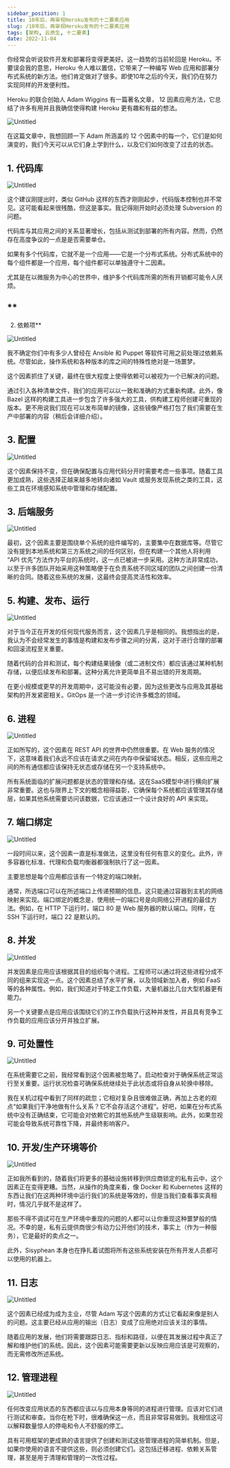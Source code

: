 ```yaml
---
sidebar_position: 1
title: 10年后，再审视Heroku发布的十二要素应用
slug: /10年后，再审视Heroku发布的十二要素应用
tags: [架构, 云原生, 十二要素]
date: 2022-11-04
---
```


你经常会听说软件开发和部署将变得更美好。这一趋势的当前轮回是 Heroku。不要误会我的意思，Heroku 令人难以置信，它带来了一种编写 Web 应用和部署分布式系统的新方法。他们肯定做对了很多。即使10年之后的今天，我们仍在努力实现同样的开发便利性。

Heroku 的联合创始人 Adam Wiggins 有一篇著名文章， 12 因素应用方法，它总结了许多有用并且我确信使得构建 Heroku 更有趣和有益的想法。

![Untitled](../../../static/paper/2022-11/679544ba17b33d21.png)

在这篇文章中，我想回顾一下 Adam 所涵盖的 12 个因素中的每一个，它们是如何演变的，我们今天可以从它们身上学到什么，以及它们如何改变了过去的状态。

## 1. **代码库**

![Untitled](../../../static/paper/2022-11/12ef6aeb8f8b5a0c.png)

这个建议刚提出时，类似 GitHub 这样的东西才刚刚起步，代码版本控制也并不常见。这可能看起来很残酷，但这是事实。我记得刚开始时必须处理 Subversion 的问题。

<span >代码库与其应用之间的关系显著增长，包括从测试到部署的所有内容。然而，仍然存在高度争议的一点是是否需要单仓。</span>

如果有多个代码库，它就不是一个应用——它是一个分布式系统。分布式系统中的每个组件都是一个应用，每个组件都可以单独遵守十二因素。

尤其是在以微服务为中心的世界中，维护多个代码库所需的所有开销都可能令人厌烦。

## **
2. 依赖项**

![Untitled](../../../static/paper/2022-11/3e5fd185b0b0fe65.png)

我不确定你们中有多少人曾经在 Ansible 和 Puppet 等软件可用之前处理过依赖系统。尽管如此，操作系统和各种版本的库之间的特殊性绝对是一场噩梦。

<span >这个因素抓住了关键，最终在很大程度上使得依赖可以被视为一个已解决的问题。</span>

通过引入各种清单文件，我们的应用可以以一致和准确的方式重新构建。此外，像 Bazel 这样的构建工具进一步包含了许多强大的工具，供构建工程师创建可重现的版本。更不用说我们现在可以发布简单的镜像，这些镜像严格打包了我们需要在生产中部署的内容（稍后会详细介绍）。

## 3. **配置**

![Untitled](../../../static/paper/2022-11/44cbd37cd61c784d.png)

这个因素保持不变，但在确保配置与应用代码分开时需要考虑一些事项。随着工具更加成熟，这些选择正越来越多地转向诸如 Vault 或服务发现系统之类的工具，这些工具在环境感知系统中管理和存储配置。

## 3. **后端服务**

![Untitled](../../../static/paper/2022-11/1f646587e9c3efbb.png)

最初，这个因素主要是围绕单个系统的组件编写的，主要集中在数据库等。尽管它没有提到本地系统和第三方系统之间的任何区别，但在构建一个其他人将利用 “API 优先”方法作为平台的系统时，这一点已被进一步采用。这种方法非常成功，以至于许多团队开始采用这种策略便于在负责系统不同区域的团队之间创建一份清晰的合同。随着这些系统的发展，这最终会提高灵活性和效率。

## 5. **构建、发布、运行**

![Untitled](../../../static/paper/2022-11/7a5de973e5e980c9.png)

对于当今正在开发的任何现代服务而言，这个因素几乎是相同的。我想指出的是，我认为不会经常发生的事情是构建和发布步骤之间的分离，这对于进行合理的部署和回滚流程至关重要。

<span >随着代码的合并和测试，每个构建结果镜像（或二进制文件）都应该通过某种机制存储，以便后续发布和部署。这种分离允许更简单且不易出错的开发周期。</span>

在更小规模或更早的开发周期中，这可能没有必要，因为这些更改与应用及其基础架构的开发紧密相关。GitOps 是一个进一步讨论许多概念的领域。

## 6. **进程**

![Untitled](../../../static/paper/2022-11/d50ed244a53b28e1.png)

正如所写的，这个因素在 REST API 的世界中仍然很重要。在 Web 服务的情况下，这意味着我们永远不应该在请求之间在内存中保留域状态。相反，这些应用之间的所有通信都应该保持无状态或存储在另一个支持系统中。

<span >所有系统面临的扩展问题都是状态的管理和存储</span>。这在SaaS模型中进行横向扩展非常重要。这也与限界上下文的概念相得益彰，它确保每个系统都应该管理其存储层，如果其他系统需要访问该数据，它应该通过一个设计良好的 API 来实现。

## 7. **端口绑定**

![Untitled](../../../static/paper/2022-11/6431ef681f8f872a.png)

一段时间以来，这个因素一直是标准做法，这里没有任何有意义的变化。此外，许多容器化标准、代理和负载均衡器都强制执行了这一因素。

<span >主要思想是每个应用都应该有一个特定的端口映射</span>。

通常，所选端口可以在所述端口上传递预期的信息。这只能通过容器到主机的网络映射来实现。端口绑定的概念是，使用统一的端口号是向网络公开进程的最佳方法。例如，在 HTTP 下运行时，端口 80 是 Web 服务器的默认端口。同样，在 SSH 下运行时，端口 22 是默认的。

## 8. **并发**

![Untitled](../../../static/paper/2022-11/c26c385b51ab11ec.png)

<span >并发因素是应用应该根据其目的组织每个进程。工程师可以通过将这些进程分成不同的组来实现这一点。</span>这个因素总结了水平扩展，以及领域新加入者，例如 FaaS 等的各种属性。例如，我们知道对于特定工作负载，大量机器比几台大型机器更有能力。

另一个关键要点是应用应该围绕它们的工作负载执行这种并发性，并且具有竞争工作负载的应用应该分开并独立扩展。

## 9. **可处置性**

![Untitled](../../../static/paper/2022-11/d236d884f95e694a.png)

<span >在系统需要它之前，我经常看到这个因素被忽略了。启动检查对于确保系统正常运行至关重要</span>。运行状况检查可确保系统继续处于此状态或将自身从轮换中移除。

我在关机过程中看到了同样的疏忽；它相对复杂且很难做正确，再加上古老的观点“如果我们干净地做有什么关系？它不会存活这个进程”。好吧，如果在分布式系统中没有正确结束，它可能会对依赖它的其他系统产生级联影响。此外，如果忽视可能会导致系统可靠性下降，并最终影响客户。

## 10. **开发/生产环境等价**

![Untitled](../../../static/paper/2022-11/10549a66802b8b06.png)

<span >正如我所看到的，随着我们将更多的基础设施转移到供应商锁定的私有云中，这个因素正在变得更糟。</span>当然，从操作的角度来看，像 Docker 和 Kubernetes 这样的东西让我们在这两种环境中运行我们的系统是等效的，但是当我们查看事实真相时，情况几乎就不是这样了。

那些不得不调试可在生产环境中重现的问题的人都可以让你重现这种噩梦般的情况。不幸的是，私有云提供商很少有动力公开他们的技术，事实上（作为一种服务），它是最好的卖点之一。

此外，Sisyphean 本身也在挣扎着试图将所有这些系统安装在所有开发人员都可以使用的机器上。

## 11. **日志**

![Untitled](../../../static/paper/2022-11/89eb4997635dc13e.png)

这个因素已经成为成为主业，尽管 Adam 写这个因素的方式让它看起来像是别人的问题。<span >这主要已经从应用的输出（日志）变成了应用绝对应该关注的事情</span>。

随着应用的发展，他们将需要跟踪日志、指标和路径，以便在其发展过程中真正了解和维护他们的系统。因此，这个因素可能需要更新以反映应用应该是可观察的，而无需修改所述系统。

## 12. **管理进程**

![Untitled](../../../static/paper/2022-11/4029cdbc1a7c74d7.png)

任何改变应用状态的东西都应该以与应用本身等同的进程进行管理。应该对它们进行测试和审查。当你在枪下时，很难确保这一点，而且非常容易做到。我相信这可以解释数量惊人的停电和令人不舒服的停工。

具有可用框架的更成熟的语言提供了创建和测试这些管理进程的简单机制。但是，如果你使用的语言不提供这些，则必须创建它们。这包括迁移进程、依赖关系管理，甚至是用于清理和管理的一次性过程。

<br/>

